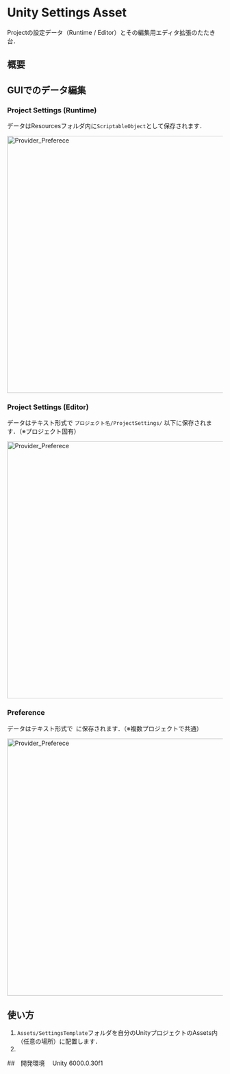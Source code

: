 # Unity Settings Asset
Projectの設定データ（Runtime / Editor）とその編集用エディタ拡張のたたき台．


## 概要


## GUIでのデータ編集

### Project Settings (Runtime)
データはResourcesフォルダ内に`ScriptableObject`として保存されます．

<img src="https://github.com/user-attachments/assets/dab13fd3-915a-41c4-9609-c63062c81168" alt="Provider_Preferece" width="600" />

### Project Settings (Editor)
データはテキスト形式で `プロジェクト名/ProjectSettings/` 以下に保存されます．（※プロジェクト固有）

<img src="https://github.com/user-attachments/assets/3914617c-f773-4341-b2c1-1688b5f4e1cd" alt="Provider_Preferece" width="600" />




### Preference
データはテキスト形式で` `に保存されます．（※複数プロジェクトで共通）

<img src="https://github.com/user-attachments/assets/88f79e7c-2085-43ed-8243-b53ae1a28e24" alt="Provider_Preferece" width="600" />


## 使い方
1. `Assets/SettingsTemplate`フォルダを自分のUnityプロジェクトのAssets内（任意の場所）に配置します．
2. 

##　開発環境
　Unity 6000.0.30f1
